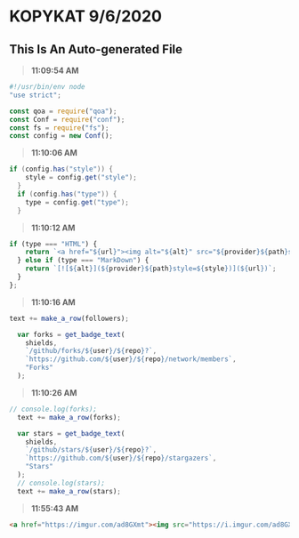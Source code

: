 # KOPYKAT 9/6/2020 
## This Is An Auto-generated File

>**11:09:54 AM**

```JavaScript
#!/usr/bin/env node
"use strict";

const qoa = require("qoa");
const Conf = require("conf");
const fs = require("fs");
const config = new Conf();
```

>**11:10:06 AM**

```Java
if (config.has("style")) {
    style = config.get("style");
  }
  if (config.has("type")) {
    type = config.get("type");
  }
```

>**11:10:12 AM**

```JavaScript
if (type === "HTML") {
    return `<a href="${url}"><img alt="${alt}" src="${provider}${path}style=${style}"/></a>`;
  } else if (type === "MarkDown") {
    return `[![${alt}](${provider}${path}style=${style})](${url})`;
  }
};
```

>**11:10:16 AM**

```JavaScript
text += make_a_row(followers);

  var forks = get_badge_text(
    shields,
    `/github/forks/${user}/${repo}?`,
    `https://github.com/${user}/${repo}/network/members`,
    "Forks"
  );
```

>**11:10:26 AM**

```JavaScript
// console.log(forks);
  text += make_a_row(forks);

  var stars = get_badge_text(
    shields,
    `/github/stars/${user}/${repo}?`,
    `https://github.com/${user}/${repo}/stargazers`,
    "Stars"
  );
  // console.log(stars);
  text += make_a_row(stars);
```

>**11:55:43 AM**

```HTML
<a href="https://imgur.com/ad8GXmt"><img src="https://i.imgur.com/ad8GXmt.jpg" title="source: imgur.com" /></a>
```